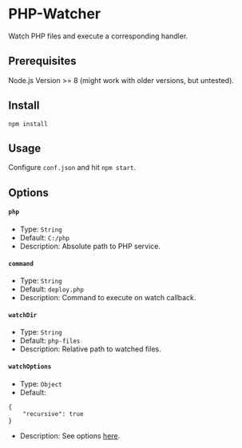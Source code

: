# PHP-Watcher
Watch PHP files and execute a corresponding handler.

## Prerequisites
Node.js Version >= 8 (might work with older versions, but untested).

## Install
```
npm install
```

## Usage
Configure `conf.json` and hit `npm start`.

## Options

#### `php`
* Type: `String`
* Default: `C:/php`
* Description: Absolute path to PHP service.

#### `command`
* Type: `String`
* Default: `deploy.php`
* Description: Command to execute on watch callback.

#### `watchDir`
* Type: `String`
* Default: `php-files`
* Description: Relative path to watched files.

#### `watchOptions`
* Type: `Object`
* Default: 
```
{
    "recursive": true
}
```
* Description: See options [here](https://nodejs.org/api/fs.html#fs_fs_watch_filename_options_listener).
